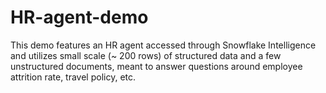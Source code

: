# HR-agent-demo
This demo features an HR agent accessed through Snowflake Intelligence and utilizes small scale (~ 200 rows) of structured data and a few unstructured documents, meant to answer questions around employee attrition rate, travel policy, etc. 
